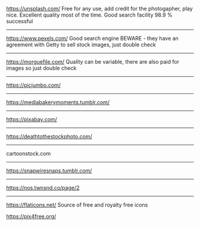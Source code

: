 https://unsplash.com/
Free for any use, add credit for the photogapher, play nice.
Excellent quality most of the time.
Good search facility 98.9 % successful

---
https://www.pexels.com/
Good search engine
BEWARE - they have an agreement with Getty to sell stock images, just double check

---
https://morguefile.com/
Quality can be variable, there are also paid for images so just double check

---
https://picjumbo.com/

---
https://mediabakerymoments.tumblr.com/

---
https://pixabay.com/

---

https://deathtothestockphoto.com/

---
cartoonstock.com

---
https://snapwiresnaps.tumblr.com/

---
https://nos.twnsnd.co/page/2

---
https://flaticons.net/
Source of free and royalty free icons


https://pix4free.org/

